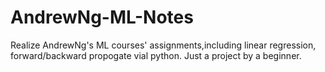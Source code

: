 # AndrewNg-ML-Notes
Realize AndrewNg's ML courses' assignments,including linear regression, forward/backward propogate vial python.
Just a project by a beginner.
